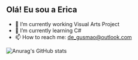 ## Olá! Eu sou a Erica

- 🎨 I’m currently working Visual Arts Project
- 🌱 I’m currently learning C#
- 📫 How to reach me: de_gusmao@outlook.com

![Anurag's GitHub stats](https://github-readme-stats.vercel.app/api?username=anuraghazra&theme=dark&show_icons=true)
